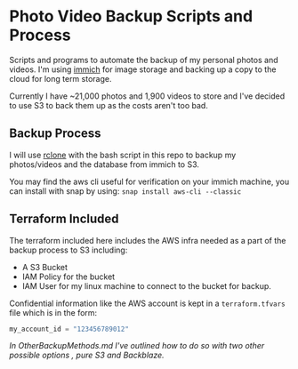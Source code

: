 # Photo Video Backup Scripts and Process

Scripts and programs to automate the backup of my personal photos and videos. I'm using [immich](https://immich.app/) for image storage and
backing up a copy to the cloud for long term storage.

Currently I have ~21,000 photos and 1,900 videos to store and I've decided to use S3 to back them up as the costs aren't too bad.

## Backup Process
I will use [rclone](https://rclone.org/) with the bash script in this repo to backup my photos/videos and the database from immich to S3.

You may find the aws cli useful for verification on your immich machine, you can install with snap by using:
`snap install aws-cli --classic`

## Terraform Included
The terraform included here includes the AWS infra needed as a part of the backup process to S3 including:

* A S3 Bucket
* IAM Policy for the bucket
* IAM User for my linux machine to connect to the bucket for backup.

Confidential information like the AWS account is kept in a `terraform.tfvars` file which is in the form:

```terraform
my_account_id = "123456789012"
```

*In OtherBackupMethods.md I've outlined how to do so with two other possible options , pure S3 and Backblaze.*
